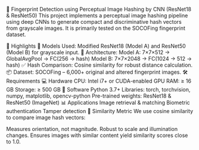 🧠 Fingerprint Detection using Perceptual Image Hashing by CNN (ResNet18 & ResNet50)
This project implements a perceptual image hashing pipeline using deep CNNs to generate compact and discriminative hash vectors from grayscale images. It is primarily tested on the SOCOFing fingerprint dataset.

🚀 Highlights
🔧 Models Used: Modified ResNet18 (Model A) and ResNet50 (Model B) for grayscale input.
🧬 Architecture:
Model A: 7×7×512 → GlobalAvgPool → FC(256 → hash)
Model B: 7×7×2048 → FC(1024 → 512 → hash)
✅ Hash Comparison: Cosine similarity for robust distance calculation.
📦 Dataset: SOCOFing – 6,000+ original and altered fingerprint images.
🛠 Requirements
💻 Hardware
CPU: Intel i7+ or CUDA-enabled GPU
RAM: ≥ 16 GB
Storage: ≥ 500 GB
🧪 Software
Python 3.7+
Libraries: torch, torchvision, numpy, matplotlib, opencv-python
Pre-trained weights: ResNet18 & ResNet50 (ImageNet)
📊 Applications
Image retrieval & matching
Biometric authentication
Tamper detection
🧮 Similarity Metric
We use cosine similarity to compare image hash vectors:

Measures orientation, not magnitude.
Robust to scale and illumination changes.
Ensures images with similar content yield similarity scores close to 1.0.
